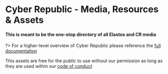 

# Cyber Republic - Media, Resources & Assets

#### This is meant to be the one-stop directory of all Elastos and CR media

?> For a higher-level overview of Cyber Republic please reference the [full documentation](https://www.cyberrepublic.org/docs)

This assets are free for the public to use without our permission as long as they are used within our [code of conduct](/code-of-conduct.md)

